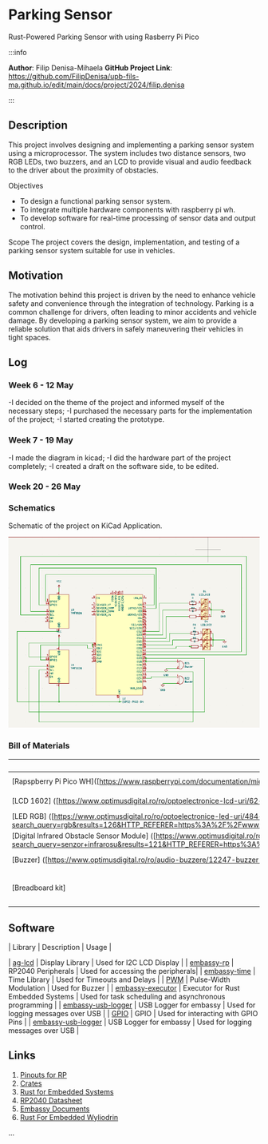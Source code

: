 # Parking Sensor

Rust-Powered Parking Sensor with using Rasberry Pi Pico




:::info 

**Author**: Filip Denisa-Mihaela
**GitHub Project Link**: https://github.com/FilipDenisa/upb-fils-ma.github.io/edit/main/docs/project/2024/filip.denisa

:::

## Description

This project involves designing and implementing a parking sensor system using a microprocessor. The system includes two distance sensors, two RGB LEDs, two buzzers, and an LCD to provide visual and audio feedback to the driver about the proximity of obstacles.

 Objectives
- To design a functional parking sensor system.
- To integrate multiple hardware components with raspberry pi wh.
- To develop software for real-time processing of sensor data and output control.

 Scope
The project covers the design, implementation, and testing of a parking sensor system suitable for use in vehicles.


## Motivation

The motivation behind this project is driven by the need to enhance vehicle safety and convenience through the integration of technology. Parking is a common challenge for drivers, often leading to minor accidents and vehicle damage. By developing a parking sensor system, we aim to provide a reliable solution that aids drivers in safely maneuvering their vehicles in tight spaces.



## Log

<!-- write every week your progress here -->

### Week 6 - 12 May
-I decided on the theme of the project and informed myself of the necessary steps;
-I purchased the necessary parts for the implementation of the project;
-I started creating the prototype.


### Week 7 - 19 May
-I made the diagram in kicad;
-I did the hardware part of the project completely;
-I created a draft on the software side, to be edited.


### Week 20 - 26 May




  

  

  

### Schematics


Schematic of the project on KiCad Application.

![Schematic of the project with using KiCad](kicad.png)




### Bill of Materials

<!-- Fill out this table with all the hardware components that you might need.

The format is 
```
| [Device](link://to/device) | This is used ... | [price](link://to/store) |

```

-->

| Device | Usage | Price |
|--------|--------|-------|
| [Rapspberry Pi Pico WH]([https://www.raspberrypi.com/documentation/microcontrollers/raspberry-pi-pico.html](https://ardushop.ro/en/home/2819-raspberry-pi-pico-wh.html]) | The microcontroller | [56.23 RON]|
| [LCD 1602] ([https://www.optimusdigital.ro/ro/optoelectronice-lcd-uri/62-lcd-1602-cu-interfata-i2c-si-backlight-galben-verde.html?search_query=lcd&results=211])|lcd screen To display distance information| [14.99 RON]|
| [LED RGB] ([https://www.optimusdigital.ro/ro/optoelectronice-led-uri/484-led-rgb-anod-comun.html?search_query=rgb&results=126&HTTP_REFERER=https%3A%2F%2Fwww.optimusdigital.ro%2Fro%2Fcautare%3Fcontroller%3Dsearch%26orderby%3Dposition%26orderway%3Ddesc%26search_query%3Drgb%26submit_search%3D])|For visual indication of distance.|[0.99RON]|
|[Digital Infrared Obstacle Sensor Module] ([https://www.optimusdigital.ro/ro/senzori-senzori-optici/4347-modul-senzor-de-obstacole-digital-cu-infrarosu-reglabil-3-100-cm.html?search_query=senzor+infrarosu&results=121&HTTP_REFERER=https%3A%2F%2Fwww.optimusdigital.ro%2Fro%2Fcautare%3Fcontroller%3Dsearch%26orderby%3Dposition%26orderway%3Ddesc%26search_query%3Dsenzor%2Binfrarosu%26submit_search%3D])|distance measurement|[19.99 RON]|
|[Buzzer] ([https://www.optimusdigital.ro/ro/audio-buzzere/12247-buzzer-pasiv-de-33v-sau-3v.html?search_query=buzzer&results=62])|For auditory alerts.| [1.95 RON]|
|[Breadboard kit]|([https://www.optimusdigital.ro/ro/kituri/2222-kit-breadboard-hq-830-p.html?search_query=breadboard&results=145])| To connect the hardware|[22 ron]|


## Software

| Library | Description | Usage |

| [ag-lcd](https://github.com/mjhouse/ag-lcd) | Display Library | Used for I2C LCD Display |
| [embassy-rp](https://github.com/embassy-rs/embassy/tree/main/embassy-rp) | RP2040 Peripherals | Used for accessing the peripherals|
| [embassy-time](https://github.com/embassy-rs/embassy/tree/main/embassy-time) | Time Library | Used for Timeouts and Delays |
| [PWM](https://docs.embassy.dev/embassy-nrf/git/nrf52840/pwm/index.html) | Pulse-Width Modulation | Used for Buzzer |
| [embassy-executor](https://docs.embassy.dev/embassy-executor/git/std/index.html) | Executor for Rust Embedded Systems | Used for task scheduling and asynchronous programming |
| [embassy-usb-logger](https://docs.embassy.dev/embassy-usb-logger/git/default/index.html) | USB Logger for embassy | Used for logging messages over USB |
| [GPIO](https://docs.embassy.dev/embassy-stm32/git/stm32c011d6/gpio/index.html) | GPIO  | Used for interacting with GPIO Pins |
| [embassy-usb-logger](https://docs.embassy.dev/embassy-usb-logger/git/default/index.html) | USB Logger for embassy | Used for logging messages over USB |




## Links

1. [Pinouts for RP](https://pinout.xyz/pinout/1_wire)
2. [Crates](https://crates.io)
3. [Rust for Embedded Systems](https://docs.rs)
4. [RP2040 Datasheet](https://datasheets.raspberrypi.com/rp2040/rp2040-datasheet.pdf)
5. [Embassy Documents](https://embassy.dev/book/dev/index.html)
6. [Rust For Embedded Wyliodrin](https://embedded-rust-101.wyliodrin.com)

...
